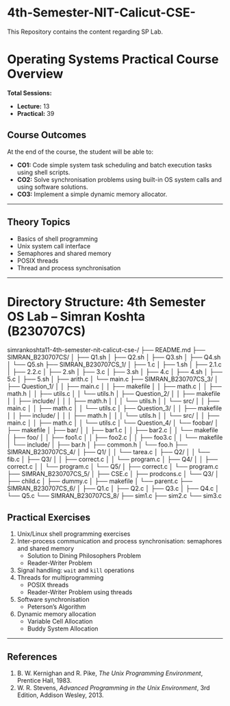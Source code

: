 # 4th-Semester-NIT-Calicut-CSE-
This Repository contains the content regarding SP Lab.


# Operating Systems Practical Course Overview

**Total Sessions:**  
- **Lecture:** 13  
- **Practical:** 39  

## Course Outcomes

At the end of the course, the student will be able to:

- **CO1:** Code simple system task scheduling and batch execution tasks using shell scripts.  
- **CO2:** Solve synchronisation problems using built-in OS system calls and using software solutions.  
- **CO3:** Implement a simple dynamic memory allocator.  

---

## Theory Topics

- Basics of shell programming  
- Unix system call interface  
- Semaphores and shared memory  
- POSIX threads  
- Thread and process synchronisation  

---
# Directory Structure: 4th Semester OS Lab – Simran Koshta (B230707CS)

simrankoshta11-4th-semester-nit-calicut-cse-/
├── README.md
├── SIMRAN_B230707CS/
│ ├── Q1.sh
│ ├── Q2.sh
│ ├── Q3.sh
│ ├── Q4.sh
│ └── Q5.sh
├── SIMRAN_B230707CS_1/
│ ├── 1.c
│ ├── 1.sh
│ ├── 2.1.c
│ ├── 2.2.c
│ ├── 2.sh
│ ├── 3.c
│ ├── 3.sh
│ ├── 4.c
│ ├── 4.sh
│ ├── 5.c
│ ├── 5.sh
│ ├── arith.c
│ └── main.c
├── SIMRAN_B230707CS_3/
│ ├── Question_1/
│ │ ├── main.c
│ │ ├── makefile
│ │ ├── math.c
│ │ ├── math.h
│ │ ├── utils.c
│ │ └── utils.h
│ ├── Question_2/
│ │ ├── makefile
│ │ ├── include/
│ │ │ ├── math.h
│ │ │ └── utils.h
│ │ └── src/
│ │ ├── main.c
│ │ ├── math.c
│ │ └── utils.c
│ ├── Question_3/
│ │ ├── makefile
│ │ ├── include/
│ │ │ ├── math.h
│ │ │ └── utils.h
│ │ └── src/
│ │ ├── main.c
│ │ ├── math.c
│ │ └── utils.c
│ └── Question_4/
│ └── foobar/
│ ├── makefile
│ ├── bar/
│ │ ├── bar1.c
│ │ ├── bar2.c
│ │ └── makefile
│ ├── foo/
│ │ ├── foo1.c
│ │ ├── foo2.c
│ │ ├── foo3.c
│ │ └── makefile
│ └── include/
│ ├── bar.h
│ ├── common.h
│ └── foo.h
├── SIMRAN_B230707CS_4/
│ ├── Q1/
│ │ └── tarea.c
│ ├── Q2/
│ │ └── fib.c
│ ├── Q3/
│ │ ├── correct.c
│ │ └── program.c
│ ├── Q4/
│ │ ├── correct.c
│ │ └── program.c
│ └── Q5/
│ ├── correct.c
│ └── program.c
├── SIMRAN_B230707CS_5/
│ ├── CSE.c
│ ├── prodcons.c
│ └── Q3/
│ ├── child.c
│ ├── dummy.c
│ ├── makefile
│ └── parent.c
├── SIMRAN_B230707CS_6/
│ ├── Q1.c
│ ├── Q2.c
│ ├── Q3.c
│ ├── Q4.c
│ └── Q5.c
└── SIMRAN_B230707CS_8/
├── sim1.c
├── sim2.c
└── sim3.c



## Practical Exercises

1. Unix/Linux shell programming exercises  
2. Inter-process communication and process synchronisation: semaphores and shared memory  
   - Solution to Dining Philosophers Problem  
   - Reader-Writer Problem  
3. Signal handling: `wait` and `kill` operations  
4. Threads for multiprogramming  
   - POSIX threads  
   - Reader-Writer Problem using threads  
5. Software synchronisation  
   - Peterson’s Algorithm  
6. Dynamic memory allocation  
   - Variable Cell Allocation  
   - Buddy System Allocation  

---

## References

1. B. W. Kernighan and R. Pike, *The Unix Programming Environment*, Prentice Hall, 1983.  
2. W. R. Stevens, *Advanced Programming in the Unix Environment*, 3rd Edition, Addison Wesley, 2013.

